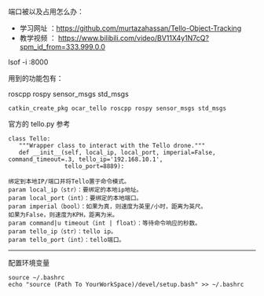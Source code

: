 端口被以及占用怎么办：

- 学习网址 ：https://github.com/murtazahassan/Tello-Object-Tracking
- 教学视频 ： https://www.bilibili.com/video/BV11X4y1N7cQ?spm_id_from=333.999.0.0

lsof -i :8000


用到的功能包有：

roscpp rospy sensor_msgs std_msgs

```
catkin_create_pkg ocar_tello roscpp rospy sensor_msgs std_msgs
```

官方的 tello.py 参考
 ```
 class Tello:
    """Wrapper class to interact with the Tello drone."""
    def __init__(self, local_ip, local_port, imperial=False, command_timeout=.3, tello_ip='192.168.10.1',
                 tello_port=8889):
                 
绑定到本地IP/端口并将Tello置于命令模式。
param local_ip（str）：要绑定的本地ip地址。
param local_port（int）：要绑定的本地端口。
param imperial（bool）：如果为真，则速度为英里/小时，距离为英尺。
如果为False，则速度为KPH，距离为米。
param command|u timeout（int | float）：等待命令响应的秒数。
param tello_ip（str）：tello ip。
param tello_port（int）：tello端口。
```
----
配置环境变量
 ```
 source ~/.bashrc
 echo "source (Path To YourWorkSpace)/devel/setup.bash" >> ~/.bashrc

```
